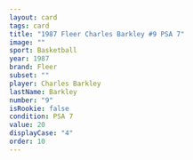 ```yaml
---
layout: card
tags: card
title: "1987 Fleer Charles Barkley #9 PSA 7"
image: ""
sport: Basketball
year: 1987
brand: Fleer
subset: ""
player: Charles Barkley
lastName: Barkley
number: "9"
isRookie: false
condition: PSA 7
value: 20
displayCase: "4"
order: 10
---
```

